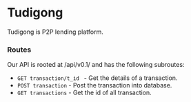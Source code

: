 # Tudigong 

Tudigong is P2P lending platform. 

### Routes

Our API is rooted at /api/v0.1/ and has the following subroutes:
   
* `GET transaction/t_id ` - Get the details of a transaction. 
* `POST transaction` - Post the transaction into database.
* `GET transactions` - Get the id of all transaction.

